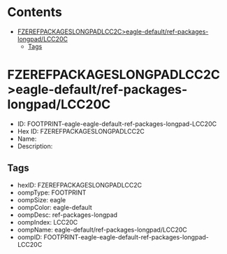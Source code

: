 



Contents
========

* [FZEREFPACKAGESLONGPADLCC2C>eagle-default/ref-packages-longpad/LCC20C](#fzerefpackageslongpadlcc2ceagle-defaultref-packages-longpadlcc20c)
	* [Tags](#tags)

# FZEREFPACKAGESLONGPADLCC2C>eagle-default/ref-packages-longpad/LCC20C

- ID: FOOTPRINT-eagle-eagle-default-ref-packages-longpad-LCC20C
- Hex ID: FZEREFPACKAGESLONGPADLCC2C
- Name: 
- Description: 

## Tags

- hexID: FZEREFPACKAGESLONGPADLCC2C
- oompType: FOOTPRINT
- oompSize: eagle
- oompColor: eagle-default
- oompDesc: ref-packages-longpad
- oompIndex: LCC20C
- oompName: eagle-default/ref-packages-longpad/LCC20C
- oompID: FOOTPRINT-eagle-eagle-default-ref-packages-longpad-LCC20C
